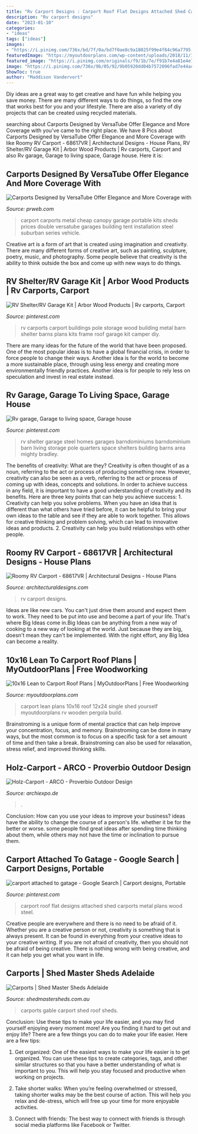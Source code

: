 ```yaml
---
title: "Rv Carport Designs : Carport Roof Flat Designs Attached Shed Carports Metal Plans Wood Steel"
description: "Rv carport designs"
date: "2023-01-10"
categories:
- "ideas"
tags: ["ideas"]
images:
- "https://i.pinimg.com/736x/bd/7f/0a/bd7f0ae8c9a18025f99e4f84c96a7795--flat-roof-carport.jpg"
featuredImage: "https://myoutdoorplans.com/wp-content/uploads/2018/11/10x16-Lean-to-single-carport-plans-600x357.jpg"
featured_image: "https://i.pinimg.com/originals/f9/1b/7e/f91b7e4a81e4e7c2990a7ab7379bbbce.jpg"
image: "https://i.pinimg.com/736x/9b/05/92/9b05920dd04b7572096fad7e44ac13e0--rv-shelter-shelters.jpg"
ShowToc: true
author: "Maddison Vandervort"
---
```



Diy ideas are a great way to get creative and have fun while helping you save money. There are many different ways to do things, so find the one that works best for you and your lifestyle. There are also a variety of diy projects that can be created using recycled materials.

	

		
searching about Carports Designed by VersaTube Offer Elegance and More Coverage with you've came to the right place. We have 8 Pics about Carports Designed by VersaTube Offer Elegance and More Coverage with like Roomy RV Carport - 68617VR | Architectural Designs - House Plans, RV Shelter/RV Garage Kit | Arbor Wood Products | Rv carports, Carport and also Rv garage, Garage to living space, Garage house. Here it is:
		
    
## Carports Designed By VersaTube Offer Elegance And More Coverage With

<img loading=lazy src="https://ww1.prweb.com/prfiles/2009/10/01/879974/19WSuburbanSeriesCarport.jpg" onerror="this.onerror=null;this.src='https://tse4.mm.bing.net/th?id=OIP.vMAKHm-v8kA7GZrSnCEwogHaD7&amp;pid=15.1';" alt="Carports Designed by VersaTube Offer Elegance and More Coverage with">

_Source: prweb.com_

>carport carports metal cheap canopy garage portable kits sheds prices double versatube garages building tent installation steel suburban series vehicle. 

	

Creative art is a form of art that is created using imagination and creativity. There are many different forms of creative art, such as painting, sculpture, poetry, music, and photography. Some people believe that creativity is the ability to think outside the box and come up with new ways to do things.

    
## RV Shelter/RV Garage Kit | Arbor Wood Products | Rv Carports, Carport

<img loading=lazy src="https://i.pinimg.com/originals/f9/1b/7e/f91b7e4a81e4e7c2990a7ab7379bbbce.jpg" onerror="this.onerror=null;this.src='https://tse1.mm.bing.net/th?id=OIP.uM5p79aqAliZfWrcTKWt5AHaJ4&amp;pid=15.1';" alt="RV Shelter/RV Garage Kit | Arbor Wood Products | Rv carports, Carport">

_Source: pinterest.com_

>rv carports carport buildings pole storage wood building metal barn shelter barns plans kits frame roof garage kit camper diy. 

	

There are many ideas for the future of the world that have been proposed. One of the most popular ideas is to have a global financial crisis, in order to force people to change their ways. Another idea is for the world to become a more sustainable place, through using less energy and creating more environmentally friendly practices. Another idea is for people to rely less on speculation and invest in real estate instead.

    
## Rv Garage, Garage To Living Space, Garage House

<img loading=lazy src="https://i.pinimg.com/736x/9b/05/92/9b05920dd04b7572096fad7e44ac13e0--rv-shelter-shelters.jpg" onerror="this.onerror=null;this.src='https://tse3.mm.bing.net/th?id=OIP.vnH5bGsXXyQaD-IuFq7CLgHaFF&amp;pid=15.1';" alt="Rv garage, Garage to living space, Garage house">

_Source: pinterest.com_

>rv shelter garage steel homes garages barndominiums barndominium barn living storage pole quarters space shelters building barns area mighty bradley. 

	

The benefits of creativity: What are they?
Creativity is often thought of as a noun, referring to the act or process of producing something new. However, creativity can also be seen as a verb, referring to the act or process of coming up with ideas, concepts and solutions. In order to achieve success in any field, it is important to have a good understanding of creativity and its benefits. Here are three key points that can help you achieve success: 1. Creativity can help you solve problems. When you have an idea that is different than what others have tried before, it can be helpful to bring your own ideas to the table and see if they are able to work together. This allows for creative thinking and problem solving, which can lead to innovative ideas and products. 2. Creativity can help you build relationships with other people.

    
## Roomy RV Carport - 68617VR | Architectural Designs - House Plans

<img loading=lazy src="https://assets.architecturaldesigns.com/plan_assets/325002494/original/68617VR_Render_1559161447.jpg?1559161448" onerror="this.onerror=null;this.src='https://tse3.mm.bing.net/th?id=OIP.WgE3vDPF4S4UAFf9x-r-bQHaE8&amp;pid=15.1';" alt="Roomy RV Carport - 68617VR | Architectural Designs - House Plans">

_Source: architecturaldesigns.com_

>rv carport designs. 

	

Ideas are like new cars. You can't just drive them around and expect them to work. They need to be put into use and become a part of your life. That's where Big Ideas come in.Big Ideas can be anything from a new way of cooking to a new way of looking at the world. Just because they are big, doesn't mean they can't be implemented. With the right effort, any Big Idea can become a reality.

    
## 10x16 Lean To Carport Roof Plans | MyOutdoorPlans | Free Woodworking

<img loading=lazy src="https://myoutdoorplans.com/wp-content/uploads/2018/11/10x16-Lean-to-single-carport-plans-600x357.jpg" onerror="this.onerror=null;this.src='https://tse1.mm.bing.net/th?id=OIP.R3SigIJSRxeyPIb3JuAJPQHaEa&amp;pid=15.1';" alt="10x16 Lean to Carport Roof Plans | MyOutdoorPlans | Free Woodworking">

_Source: myoutdoorplans.com_

>carport lean plans 10x16 roof 12x24 single shed yourself myoutdoorplans rv wooden pergola build. 

	

Brainstroming is a unique form of mental practice that can help improve your concentration, focus, and memory. Brainstroming can be done in many ways, but the most common is to focus on a specific task for a set amount of time and then take a break. Brainstroming can also be used for relaxation, stress relief, and improved thinking skills.

    
## Holz-Carport - ARCO - Proverbio Outdoor Design

<img loading=lazy src="https://img.archiexpo.de/images_ae/photo-g/102776-3944563.jpg" onerror="this.onerror=null;this.src='https://tse1.mm.bing.net/th?id=OIP.RFpSM8TU8TWpwqSRtEYfZAHaEJ&amp;pid=15.1';" alt="Holz-Carport - ARCO - Proverbio Outdoor Design">

_Source: archiexpo.de_

>. 

	

Conclusion: How can you use your ideas to improve your business?
ideas have the ability to change the course of a person's life. whether it be for the better or worse. some people find great ideas after spending time thinking about them, while others may not have the time or inclination to pursue them.

    
## Carport Attached To Gatage - Google Search | Carport Designs, Portable

<img loading=lazy src="https://i.pinimg.com/736x/bd/7f/0a/bd7f0ae8c9a18025f99e4f84c96a7795--flat-roof-carport.jpg" onerror="this.onerror=null;this.src='https://tse1.mm.bing.net/th?id=OIP.Lbjqr5MVZmXACcWW1sdsLAAAAA&amp;pid=15.1';" alt="carport attached to gatage - Google Search | Carport designs, Portable">

_Source: pinterest.com_

>carport roof flat designs attached shed carports metal plans wood steel. 

	

Creative people are everywhere and there is no need to be afraid of it. Whether you are a creative person or not, creativity is something that is always present. It can be found in everything from your creative ideas to your creative writing. If you are not afraid of creativity, then you should not be afraid of being creative. There is nothing wrong with being creative, and it can help you get what you want in life.

    
## Carports | Shed Master Sheds Adelaide

<img loading=lazy src="https://www.shedmastersheds.com.au/wp-content/uploads/2011/04/Gable-1.jpg" onerror="this.onerror=null;this.src='https://tse4.mm.bing.net/th?id=OIP.v9OyrJ76FWaOj3x_1apdEQHaD8&amp;pid=15.1';" alt="Carports | Shed Master Sheds Adelaide">

_Source: shedmastersheds.com.au_

>carports gable carport shed roof sheds. 

	

Conclusion: Use these tips to make your life easier, and you may find yourself enjoying every moment more!
Are you finding it hard to get out and enjoy life? There are a few things you can do to make your life easier. Here are a few tips: 
1. Get organized: One of the easiest ways to make your life easier is to get organized. You can use these tips to create categories, tags, and other similar structures so that you have a better understanding of what is important to you. This will help you stay focused and productive when working on projects. 

2. Take shorter walks: When you’re feeling overwhelmed or stressed, taking shorter walks may be the best course of action. This will help you relax and de-stress, which will free up your time for more enjoyable activities. 

3. Connect with friends: The best way to connect with friends is through social media platforms like Facebook or Twitter.

